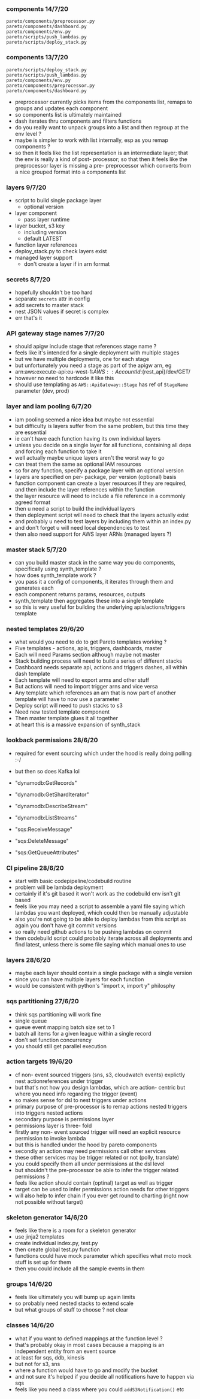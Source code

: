 ### components 14/7/20

```
pareto/components/preprocessor.py
pareto/components/dashboard.py
pareto/components/env.py
pareto/scripts/push_lambdas.py
pareto/scripts/deploy_stack.py
```

### components 13/7/20

```
pareto/scripts/deploy_stack.py
pareto/scripts/push_lambdas.py
pareto/components/env.py
pareto/components/preprocessor.py
pareto/components/dashboard.py
```

- preprocessor currently picks items from the components list, remaps to groups and updates each component
- so components list is ultimately maintained
- dash iterates thru components and filters functions
- do you really want to unpack groups into a list and then regroup at the env level ?
- maybe is simpler to work with list internally, esp as you remap components ?
- so then it feels like the list representation is an intermediate layer; that the env is really a kind of post- processor; so that then it feels like the preprocessor layer is missing a pre- preprocessor which converts from a nice grouped format into a components list

### layers 9/7/20

- script to build single package layer
  - optional version
- layer component
  - pass layer runtime
- layer bucket, s3 key
  - including version
  - default LATEST
- function layer references
- deploy_stack.py to check layers exist
- managed layer support
  - don't create a layer if in arn format

### secrets 8/7/20

- hopefully shouldn't be too hard
- separate `secrets` attr in config
- add secrets to master stack
- nest JSON values if secret is complex
- err that's it

### API gateway stage names 7/7/20

- should apigw include stage that references stage name ?
- feels like it's intended for a single deployment with multiple stages
- but we have multiple deployments, one for each stage
- but unfortunately you need a stage as part of the apigw arn, eg
- arn:aws:execute-api:eu-west-1:${AWS::AccountId}:${rest_api}/dev/GET/
- however no need to hardcode it like this
- should use templating as `AWS::ApiGateway::Stage` has ref of `StageName` parameter (dev, prod)

### layer and iam pooling 6/7/20

- iam pooling seemed a nice idea but maybe not essential
- but difficulty is layers suffer from the same problem, but this time they are essential
- ie can't have each function having its own individual layers
- unless you decide on a single layer for all functions, containing all deps and forcing each function to take it
- well actually maybe unique layers aren't the worst way to go
- can treat them the same as optional IAM resources
- so for any function, specify a package layer with an optional version
- layers are specified on per- package, per version (optional) basis
- function component can create a layer resources if they are required, and then include the layer references within the function
- the layer resource will need to include a file reference in a commonly agreed format
- then u need a script to build the individual layers
- then deployment script will need to check that the layers actually exist
- and probably u need to test layers by including them within an index.py
- and don't forget u will need local dependencies to test
- then also need support for AWS layer ARNs (managed layers ?)

### master stack 5/7/20

- can you build master stack in the same way you do components, specifically using synth_template ?
- how does synth_template work ?
- you pass it a config of components, it iterates through them and generates each
- each component returns params, resources, outputs
- synth_template then aggregates these into a single template
- so this is very useful for building the underlying apis/actions/triggers template

### nested templates 29/6/20

- what would you need to do to get Pareto templates working ?
- Five templates - actions, apis, triggers, dashboards, master 
- Each will need Params section although maybe not master 
- Stack building process will need to build a series of different stacks 
- Dashboard needs separate api, actions and triggers dashes, all within dash template
- Each template will need to export arms and other stuff
- But actions will need to import trigger arns and vice versa 
- Any template which references an arn that is now part of another template will have to now use a parameter
- Deploy script will need to push stacks to s3
- Need new tested template component
- Then master template glues it all together 
- at heart this is a massive expansion of synth_stack

### lookback permissions 28/6/20

- required for event sourcing which under the hood is really doing polling :-/
- but then so does Kafka lol

- "dynamodb:GetRecords"
- "dynamodb:GetShardIterator"
- "dynamodb:DescribeStream"
- "dynamodb:ListStreams"
- "sqs:ReceiveMessage"
- "sqs:DeleteMessage"
- "sqs:GetQueueAttributes"

### CI pipeline 28/6/20

- start with basic codepipeline/codebuild routine
- problem will be lambda deployment
- certainly if it's git based it won't work as the codebuild env isn't git based
- feels like you may need a script to assemble a yaml file saying which lambdas you want deployed, which could then be manually adjustable
- also you're not going to be able to deploy lambdas from this script as again you don't have git commit versions
- so really need github actions to be pushing lambdas on commit
- then codebuild script could probably iterate across all deployments and find latest, unless there is some file saying which manual ones to use

### layers 28/6/20

- maybe each layer should contain a single package with a single version
- since you can have multiple layers for each function
- would be consistent with python's "import x, import y" philosphy

### sqs partitioning 27/6/20

- think sqs partitioning will work fine
- single queue
- queue event mapping batch size set to 1
- batch all items for a given league within a single record
- don't set function concurrency
- you should still get parallel execution

### action targets 19/6/20

- cf non- event sourced triggers (sns, s3, cloudwatch events) explictly nest actionreferences under trigger
- but that's not how you design lambdas, which are action- centric but where you need info regarding the trigger (event)
- so makes sense for dsl to nest triggers under actions
- primary purpose of pre-processor is to remap actions nested triggers into triggers nested actions
- secondary purpose is permissions layer
- permissions layer is three- fold
- firstly any non- event sourced trigger will need an explicit resource permission to invoke lambda
- but this is handled under the hood by pareto components
- secondly an action may need permissions call other services
- these other services may be trigger related or not (polly, translate)
- you could specify them all under permissions at the dsl level
- but shouldn't the pre-processor be able to infer the trigger related permissions ?
- feels like action should contain (optinal) target as well as trigger
- target can be used to infer permissions action needs for other triggers
- will also help to infer chain if you ever get round to charting (right now not possible without target)


### skeleton generator 14/6/20

- feels like there is a room for a skeleton generator
- use jinja2 templates
- create individual index.py, test.py
- then create global test.py function
- functions could have mock parameter which specifies what moto mock stuff is set up for them
- then you could include all the sample events in them

### groups 14/6/20

- feels like ultimately you will bump up again limits
- so probably need nested stacks to extend scale
- but what groups of stuff to choose ? not clear

### classes 14/6/20

- what if you want to defined mappings at the function level ?
- that's probably okay in most cases because a mapping is an independent entity from an event source
- at least for sqs, ddb, kinesis
- but not for s3, sns
- where a function would have to go and modify the bucket
- and not sure it's helped if you decide all notifications have to happen via sqs
- feels like you need a class where you could `addS3Notification()` etc
